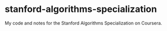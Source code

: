 # stanford-algorithms-specialization
My code and notes for the Stanford Algorithms Specialization on Coursera.
